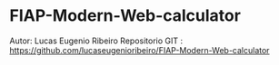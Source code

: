# FIAP-Modern-Web-calculator

Autor: Lucas Eugenio Ribeiro
Repositorio GIT : https://github.com/lucaseugenioribeiro/FIAP-Modern-Web-calculator
